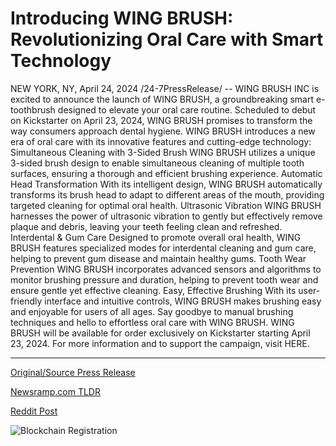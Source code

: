 # Introducing WING BRUSH: Revolutionizing Oral Care with Smart Technology

NEW YORK, NY, April 24, 2024 /24-7PressRelease/ -- WING BRUSH INC is excited to announce the launch of WING BRUSH, a groundbreaking smart e-toothbrush designed to elevate your oral care routine. Scheduled to debut on Kickstarter on April 23, 2024, WING BRUSH promises to transform the way consumers approach dental hygiene.  WING BRUSH introduces a new era of oral care with its innovative features and cutting-edge technology:  Simultaneous Cleaning with 3-Sided Brush  WING BRUSH utilizes a unique 3-sided brush design to enable simultaneous cleaning of multiple tooth surfaces, ensuring a thorough and efficient brushing experience.  Automatic Head Transformation  With its intelligent design, WING BRUSH automatically transforms its brush head to adapt to different areas of the mouth, providing targeted cleaning for optimal oral health.  Ultrasonic Vibration WING BRUSH harnesses the power of ultrasonic vibration to gently but effectively remove plaque and debris, leaving your teeth feeling clean and refreshed.  Interdental & Gum Care  Designed to promote overall oral health, WING BRUSH features specialized modes for interdental cleaning and gum care, helping to prevent gum disease and maintain healthy gums.  Tooth Wear Prevention WING BRUSH incorporates advanced sensors and algorithms to monitor brushing pressure and duration, helping to prevent tooth wear and ensure gentle yet effective cleaning.  Easy, Effective Brushing With its user-friendly interface and intuitive controls, WING BRUSH makes brushing easy and enjoyable for users of all ages. Say goodbye to manual brushing techniques and hello to effortless oral care with WING BRUSH.  WING BRUSH will be available for order exclusively on Kickstarter starting April 23, 2024. For more information and to support the campaign, visit HERE. 

---

[Original/Source Press Release](https://www.24-7pressrelease.com/press-release/510278/introducing-wing-brush-revolutionizing-oral-care-with-smart-technology)
                    

[Newsramp.com TLDR](None) 



[Reddit Post](https://www.reddit.com/r/GamingNewsRamp/comments/1cbz2r2/revolutionary_smart_etoothbrush_launching_on/) 



![Blockchain Registration](https://cdn.newsramp.app/24-7PressRelease/qrcode/244/24/numbtYed.webp)